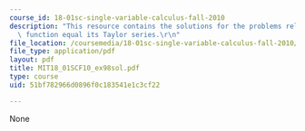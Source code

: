 ```yaml
---
course_id: 18-01sc-single-variable-calculus-fall-2010
description: "This resource contains the solutions for the problems related to the\
  \ function equal its Taylor series.\r\n"
file_location: /coursemedia/18-01sc-single-variable-calculus-fall-2010/51bf782966d0896f0c183541e1c3cf22_MIT18_01SCF10_ex98sol.pdf
file_type: application/pdf
layout: pdf
title: MIT18_01SCF10_ex98sol.pdf
type: course
uid: 51bf782966d0896f0c183541e1c3cf22

---
```

None
